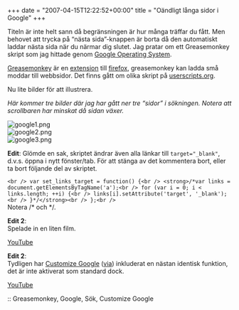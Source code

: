 +++
date = "2007-04-15T12:22:52+00:00"
title = "Oändligt långa sidor i Google"
+++

Titeln är inte helt sann då begränsningen är hur många träffar du fått. Men behovet att trycka på &#8220;nästa sida&#8221;-knappen är borta då den automatiskt laddar nästa sida när du närmar dig slutet. Jag pratar om ett Greasemonkey skript som jag hittade genom [Google Operating System][1].

[Greasemonkey][2] är en [extension][3] till [firefox][4], greasemonkey kan ladda små moddar till webbsidor. Det finns gått om olika skript på [userscripts.org][5].

Nu lite bilder för att illustrera.

*Här kommer tre bilder där jag har gått ner tre &#8220;sidor&#8221; i sökningen. Notera att scrollbaren har minskat då sidan växer.*

<div class="middle">
  <img id="image391" src="/images/2007/04/google1.png" alt="google1.png" /><br /> <img id="image392" src="http://cdn.junkpile.se/2007/04/google2.png" alt="google2.png" /><br /> <img id="image393" src="http://cdn.junkpile.se/2007/04/google3.png" alt="google3.png" />
</div>

**Edit**: Glömde en sak, skriptet ändrar även alla länkar till `target="_blank"`, d.v.s. öppna i nytt fönster/tab. För att stänga av det kommentera bort, eller ta bort följande del av skriptet.

`<br />
var set_links_target = function() {<br />
    <strong>/*var links = document.getElementsByTagName('a');<br />
    for (var i = 0; i < links.length; ++i) {<br />
        links[i].setAttribute('target', '_blank');<br />
    }*/</strong><br />
  };<br />
`  
Notera /\* och \*/.

**Edit 2**:  
Spelade in en liten film.

  
[YouTube][6]

**Edit 2**:  
Tydligen har [Customize Google][7] ([via][8]) inkluderat en nästan identisk funktion, det är inte aktiverat som standard dock.

  
[YouTube][9]

:: Greasemonkey, Google, Sök, Customize Google

<small></small>

 [1]: http://googlesystem.blogspot.com/2007/04/infinite-scrolling-in-google-search.html
 [2]: http://www.greasespot.net/
 [3]: https://addons.mozilla.org/en-US/firefox/browse/type:1
 [4]: http://www.mozilla.com/en-US/firefox/
 [5]: http://userscripts.org/
 [6]: http://www.youtube.com/watch?v=BgKDsP_ETVE
 [7]: http://www.customizegoogle.com/
 [8]: http://googlesystem.blogspot.com/2007/04/customize-google-adds-infinite.html
 [9]: http://www.youtube.com/watch?v=HSQBXrRY-iY
